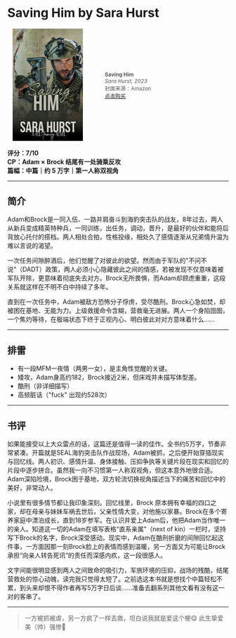 # Saving Him by Sara Hurst

<div style="display: flex; align-items: center; gap: 50px; margin-left: 12px;">

  <!-- 左：封面图 -->
  <div style="flex: 0 0 auto;">
    <a href="https://www.amazon.com/Saving-Him-Sara-Hurst-ebook/dp/B0CHHYRRZJ" target="_blank">
      <img src="../../../assets/covers/saving-him.jpg" alt="Saving Him 封面" width="160">
    </a>
  </div>

  <!-- 右：购买信息 -->
  <div style="font-size: 0.85em; color: #555;">
    <strong>Saving Him</strong><br>
    <em>Sara Hurst, 2023</em><br>
    封面来源：Amazon<br>
    <a href="https://www.amazon.com/Saving-Him-Sara-Hurst-ebook/dp/B0CHHYRRZJ" target="_blank">点击购买</a>
  </div>

</div>

**评分：7/10**  
**CP：Adam × Brock 结尾有一处骑乘反攻**  
**篇幅：中篇｜约 5 万字｜第一人称双视角**

---

## 简介

Adam和Brock是一同入伍、一路并肩奋斗到海豹突击队的战友，8年过去，两人从新兵变成精英特种兵，一同训练，出任务，调动，晋升，是最好的伙伴和能将后背放心托付的搭档。两人相处合拍，性格投缘，相处久了感情逐渐从兄弟情升温为难以言说的渴望。

一次任务间隙醉酒后，他们觉醒了对彼此的欲望。然而由于军队的"不问不说"（DADT）政策，两人必须小心隐藏彼此之间的情感，若被发现不仅意味着被军队开除，更意味着彻底失去对方。Brock无所畏惧，而Adam却顾虑重重，这段关系就这样在不明不白中持续了多年。

直到在一次任务中，Adam被敌方恐怖分子俘虏，受尽酷刑。Brock心急如焚，却被困在基地、无能为力。上级救援命令含糊，营救毫无进展。两人一个身陷囹圄，一个焦灼等待，在极端状态下终于正视内心、明白彼此对对方意味着什么……

---

## 排雷

- 有一段MFM一夜情（两男一女），是主角性觉醒的关键。
- 矮攻，Adam身高约182，Brock接近2米，但床戏并未描写体型差。
- 酷刑（非详细描写）  
- 高频脏话（"fuck" 出现约528次）  

---

## 书评

如果能接受以上大众雷点的话，这篇还是值得一读的佳作。全书约5万字，节奏非常紧凑。开篇就是SEAL海豹突击队作战现场，Adam被抓，之后便开始穿插现实与回忆线。两人初识、感情升温、身体接触、压抑争执等关键片段在现实和回忆的片段中逐步拼合。虽然我一向不习惯第一人称双视角，但这本意外地很合适。Adam深陷险境，Brock困于基地，双方轮流切换视角描述当下的痛苦和回忆中的美好，非常动人。

小说里有很多情节都让我印象深刻。回忆线里，Brock 原本拥有幸福的四口之家，却在母亲与妹妹车祸去世后，父亲性情大变，对他施以家暴。Brock在多个寄养家庭中漂泊成长，直到18岁参军。在认识并爱上Adam后，他把Adam当作唯一的亲人。知道这一切的Adam在填写表格“直系亲属”（next of kin）一栏时，坚持写下Brock的名字，Brock深受感动。现实中，Adam在酷刑折磨的间隙回忆起这件事，一方面因那一刻Brock脸上的表情而感到温暖，另一方面又为可能让Brock承担“向亲人转告死讯”的责任而深感内疚，这一段很感人。

文字间能很明显感到两人之间致命的吸引力，军旅环境的压抑，战场的残酷，结尾营救处的惊心动魄，读完我只觉得太短了。之前选这本书就是想找个中篇轻松不累，到头来却恨不得作者再写5万字日后谈……准备去翻系列其他文看有没有这一对的客串了。

---

> 一方被抓被虐，另一方疯了一样去救，坦白说我就是爱这个梗😋 此生挚爱美（帅）强惨🥲

<div style="height: 8rem;"></div>
